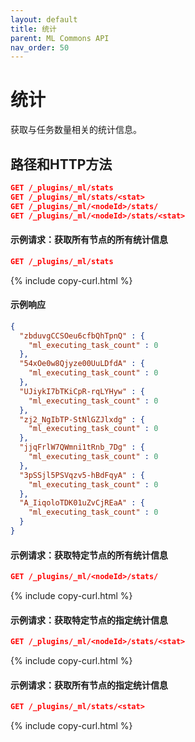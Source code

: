 ```yaml
---
layout: default
title: 统计 
parent: ML Commons API
nav_order: 50
---
```


# 统计

获取与任务数量相关的统计信息。

## 路径和HTTP方法

```json
GET /_plugins/_ml/stats
GET /_plugins/_ml/stats/<stat>
GET /_plugins/_ml/<nodeId>/stats/
GET /_plugins/_ml/<nodeId>/stats/<stat>
```

#### 示例请求：获取所有节点的所有统计信息

```json
GET /_plugins/_ml/stats
```
{% include copy-curl.html %}

#### 示例响应

```json
{
  "zbduvgCCSOeu6cfbQhTpnQ" : {
    "ml_executing_task_count" : 0
  },
  "54xOe0w8Qjyze00UuLDfdA" : {
    "ml_executing_task_count" : 0
  },
  "UJiykI7bTKiCpR-rqLYHyw" : {
    "ml_executing_task_count" : 0
  },
  "zj2_NgIbTP-StNlGZJlxdg" : {
    "ml_executing_task_count" : 0
  },
  "jjqFrlW7QWmni1tRnb_7Dg" : {
    "ml_executing_task_count" : 0
  },
  "3pSSjl5PSVqzv5-hBdFqyA" : {
    "ml_executing_task_count" : 0
  },
  "A_IiqoloTDK01uZvCjREaA" : {
    "ml_executing_task_count" : 0
  }
}
```

#### 示例请求：获取特定节点的所有统计信息

```json
GET /_plugins/_ml/<nodeId>/stats/
```
{% include copy-curl.html %}

#### 示例请求：获取特定节点的指定统计信息

```json
GET /_plugins/_ml/<nodeId>/stats/<stat>
```
{% include copy-curl.html %}

#### 示例请求：获取所有节点的指定统计信息

```json
GET /_plugins/_ml/stats/<stat>
```
{% include copy-curl.html %}





